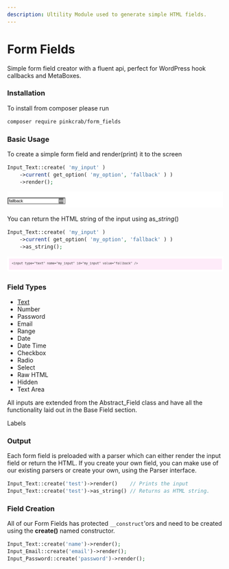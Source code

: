 ```yaml
---
description: Ultility Module used to generate simple HTML fields.
---
```


# Form Fields

Simple form field creator with a fluent api, perfect for WordPress hook callbacks and MetaBoxes.

### Installation

To install from composer please run

```bash
composer require pinkcrab/form_fields
```

### Basic Usage

To create a simple form field and render\(print\) it to the screen

```php
Input_Text::create( 'my_input' )
    ->current( get_option( 'my_option', 'fallback' ) )
    ->render();
```

![](../../.gitbook/assets/simple_input.png)

You can return the HTML string of the input using as\__string_\(\)

```php
Input_Text::create( 'my_input' )
    ->current( get_option( 'my_option', 'fallback' ) )
    ->as_string();
```

![](../../.gitbook/assets/simple_input_html.png)

### Field Types

* [Text](https://glynn-quelch.gitbook.io/pinkcrab/modules/modules/form-fields/input_text)
* Number
* Password
* Email
* Range
* Date
* Date Time
* Checkbox
* Radio
* Select
* Raw HTML
* Hidden
* Text Area

All inputs are extended from the Abstract\_Field class and have all the functionality laid out in the Base Field section.

Labels

### Output

Each form field is preloaded with a parser which can either render the input field or return the HTML. If you create your own field, you can make use of our existing parsers or create your own, using the Parser interface.

```php
Input_Text::create('test')->render()    // Prints the input
Input_Text::create('test')->as_string() // Returns as HTML string.
```

### Field Creation

All of our Form Fields has protected `__construct`'ors and need to be created using the **create\(\)** named constructor.

```php
Input_Text::create('name')->render();
Input_Email::create('email')->render();
Input_Password::create('password')->render();
```







